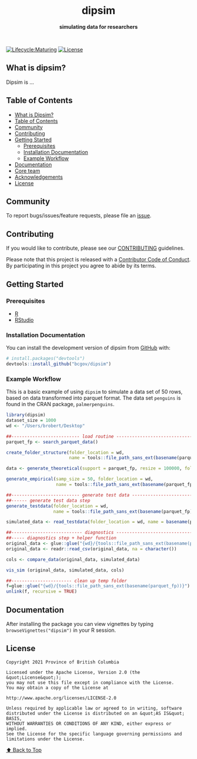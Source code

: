 
<!-- README.md is generated from README.Rmd. Please edit that file -->

<div align="center">

<br>
<h1>
dipsim
</h1>

<strong>simulating data for researchers</strong>

</div>

<br>

<!-- badges: start -->

[![Lifecycle:Maturing](https://img.shields.io/badge/Lifecycle-Maturing-007EC6)](https://github.com/bcgov/repomountie/blob/master/doc/lifecycle-badges.md)
[![License](https://img.shields.io/badge/License-Apache%202.0-blue.svg)](https://opensource.org/licenses/Apache-2.0)
<!-- badges: end -->

## What is dipsim?

Dipsim is …

## Table of Contents

-   [What is Dipsim?](#what-is-dipsim)
-   [Table of Contents](#table-of-contents)
-   [Community](#community)
-   [Contributing](#contributing)
-   [Getting Started](#getting-started)
    -   [Prerequisites](#prerequisites)
    -   [Installation Documentation](#installation-documentation)
    -   [Example Workflow](#example-workflow)
-   [Documentation](#dcoumentation)
-   [Core team](#core-team)
-   [Acknowledgements](#acknowledgements)
-   [License](#license)

## Community

To report bugs/issues/feature requests, please file an
[issue](https://github.com/bcgov/dipsim/issues).

## Contributing

If you would like to contribute, please see our
[CONTRIBUTING](CONTRIBUTING.md) guidelines.

Please note that this project is released with a [Contributor Code of
Conduct](CODE_OF_CONDUCT.md). By participating in this project you agree
to abide by its terms.

## Getting Started

### Prerequisites

-   [R](https://www.r-project.org)
-   [RStudio](https://posit.co/products/open-source/rstudio-server/)

### Installation Documentation

You can install the development version of dipsim from
[GitHub](https://github.com/) with:

``` r
# install.packages("devtools")
devtools::install_github("bcgov/dipsim")
```

### Example Workflow

This is a basic example of using `dipsim` to simulate a data set of 50
rows, based on data transformed into parquet format. The data set
`penguins` is found in the CRAN package, `palmerpenguins`.

``` r
library(dipsim)
dataset_size = 1000 
wd <- "/Users/brobert/Desktop"
```

``` r
##-------------------------- load routine -------------------------------
parquet_fp <- search_parquet_data()

create_folder_structure(folder_location = wd, 
                        name = tools::file_path_sans_ext(basename(parquet_fp)))

data <- generate_theoretical(support = parquet_fp, resize = 100000, folder_location = wd)

generate_empirical(samp_size = 50, folder_location = wd, 
                   name = tools::file_path_sans_ext(basename(parquet_fp)))
```

``` r
##-------------------------- generate test data -------------------------
##------ generate test data step
generate_testdata(folder_location = wd, 
                  name = tools::file_path_sans_ext(basename(parquet_fp)), dataset_size = dataset_size)

simulated_data <- read_testdata(folder_location = wd, name = basename(parquet_fp))
```

``` r
##--------------------------- diagnostics --------------------------------
##----- diagnostics step + helper function
original_data <- glue::glue("{wd}/{tools::file_path_sans_ext(basename(parquet_fp))}/distributions/theoretical/theoretical.csv")
original_data <- readr::read_csv(original_data, na = character())

cols <- compare_data(original_data, simulated_data)

vis_sim (original_data, simulated_data, cols) 
```

``` r
##----------------------- clean up temp folder
f=glue::glue("{wd}/{tools::file_path_sans_ext(basename(parquet_fp))}")
unlink(f, recursive = TRUE)
```

## Documentation

After installing the package you can view vignettes by typing
`browseVignettes("dipsim")` in your R session.

## License

    Copyright 2021 Province of British Columbia

    Licensed under the Apache License, Version 2.0 (the &quot;License&quot;);
    you may not use this file except in compliance with the License.
    You may obtain a copy of the License at

    http://www.apache.org/licenses/LICENSE-2.0

    Unless required by applicable law or agreed to in writing, software distributed under the License is distributed on an &quot;AS IS&quot; BASIS,
    WITHOUT WARRANTIES OR CONDITIONS OF ANY KIND, either express or implied.
    See the License for the specific language governing permissions and limitations under the License.

[⬆ Back to Top](#table-of-contents)
